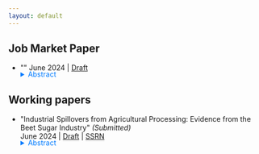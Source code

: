 ```yaml
---
layout: default
---
```

## Job Market Paper
- ""
June 2024 | [Draft](../assets/papers/paper.pdf)

    <details>
        <summary style="margin-top: -1.3em; cursor: pointer; color: #007BFF;">Abstract</summary>
        <p class="notice" style="margin-top:0 !important">
            This is an abstract 
        </p>
    </details>


## Working papers

- "Industrial Spillovers from Agricultural Processing: Evidence from the Beet Sugar Industry"  *(Submitted)*      
June 2024 | [Draft](../assets/papers/baek_beet.pdf) | [SSRN](https://papers.ssrn.com/sol3/papers.cfm?abstract_id=4859645)

    <details>
        <summary style="margin-top: -1.3em; cursor: pointer; color: #007BFF;">Abstract</summary>
        <p class="notice" style="margin-top:0 !important">
            This paper investigates the role of agricultural processing as a bridge between agricultural productivity growth and local industrial development through the U.S. beet sugar industry, which processes a heavy and perishable crop requiring large-scale local facilities near farmlands. To address the endogenous location choice of plant openings, I use a trade journal that lists potential sites for beet sugar plants. By comparing counties where factories were established with those not ultimately selected, I find that plant openings had long-lasting effects on both manufacturing and agricultural activities over one hundred years. These effects stem from local spillovers through input-output linkages rather than from improvements in public goods or amenities. 
        </p>
    </details>
